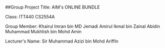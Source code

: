 ##Group Project Title: AIM's ONLINE BUNDLE

Class: ITT440 CS2554A

Group Member:
Khairul Imran bin MD Jemadi
Amirul Ikmal bin Zainal Abidin
Muhammad Mukhlish bin Mohd Amin

Lecturer's Name:
Sir Muhammad Azizi bin Mohd Ariffin
